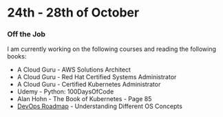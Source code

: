 # 24th - 28th of October


### Off the Job

I am currently working on the following courses and reading the following books:

- A Cloud Guru - AWS Solutions Architect
- A Cloud Guru - Red Hat Certified Systems Administrator
- A Cloud Guru - Certified Kubernetes Administrator
- Udemy        - Python: 100DaysOfCode
- Alan Hohn    - The Book of Kubernetes - Page 85
- [DevOps Roadmap](https://roadmap.sh/devops) - Understanding Different OS Concepts
